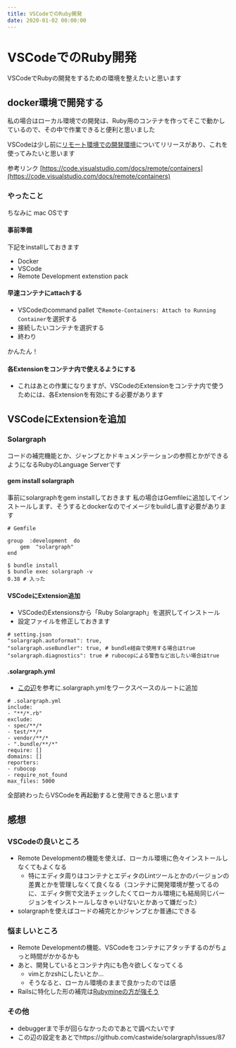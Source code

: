 ```yaml
---
title: VSCodeでのRuby開発
date: 2020-01-02 00:00:00
---
```


# VSCodeでのRuby開発

VSCodeでRubyの開発をするための環境を整えたいと思います

## docker環境で開発する

私の場合はローカル環境での開発は、Ruby用のコンテナを作ってそこで動かしているので、その中で作業できると便利と思いました

VSCodeは少し前に[リモート環境での開発環境](https://code.visualstudio.com/docs/remote/remote-overview)についてリリースがあり、これを使ってみたいと思います

参考リンク
[https://code.visualstudio.com/docs/remote/containers](https://code.visualstudio.com/docs/remote/containers)

### やったこと

ちなみに mac OSです

#### 事前準備

下記をinstallしておきます
- Docker
- VSCode
- Remote Development extenstion pack

#### 早速コンテナにattachする

- VSCodeのcommand pallet で`Remote-Containers: Attach to Running Container`を選択する
- 接続したいコンテナを選択する
- 終わり

かんたん！

####  各Extensionをコンテナ内で使えるようにする

- これはあとの作業になりますが、VSCodeのExtensionをコンテナ内で使うためには、各Extensionを有効にする必要があります

## VSCodeにExtensionを追加

### Solargraph

コードの補完機能とか、ジャンプとかドキュメンテーションの参照とかができるようになるRubyのLanguage Serverです

#### gem install solargraph
事前にsolargraphをgem installしておきます
私の場合はGemfileに追加してインストールします、そうするとdockerなのでイメージをbuildし直す必要があります

```
# Gemfile

group  :development  do
	gem  "solargraph"
end
```
```
$ bundle install
$ bundle exec solargraph -v
0.38 # 入った
```

#### VSCodeにExtension追加

- VSCodeのExtensionsから「Ruby Solargraph」を選択してインストール
- 設定ファイルを修正しておきます

```
# setting.json
"solargraph.autoformat": true, 
"solargraph.useBundler": true, # bundle経由で使用する場合はtrue
"solargraph.diagnostics": true # rubocopによる警告など出したい場合はtrue
```

#### .solargraph.yml

- [この辺](https://solargraph.org/guides/configuration)を参考に.solargraph.ymlをワークスペースのルートに追加

```
# .solargraph.yml
include:
- "**/*.rb"
exclude:
- spec/**/*
- test/**/*
- vendor/**/*
- ".bundle/**/*"
require: []
domains: []
reporters:
- rubocop
- require_not_found
max_files: 5000
```

全部終わったらVSCodeを再起動すると使用できると思います

## 感想

### VSCodeの良いところ

- Remote Developmentの機能を使えば、ローカル環境に色々インストールしなくてもよくなる
	- 特にエディタ周りはコンテナとエディタのLintツールとかのバージョンの差異とかを管理しなくて良くなる（コンテナに開発環境が整ってるのに、エディタ側で文法チェックしたくてローカル環境にも結局同じバージョンをインストールしなきゃいけないとかあって嫌だった）
- solargraphを使えばコードの補完とかジャンプとか普通にできる

### 悩ましいところ
- Remote Developmentの機能、VSCodeをコンテナにアタッチするのがちょっと時間がかかるかも
- あと、開発しているとコンテナ内にも色々欲しくなってくる
	- vimとかzshにしたいとか…
	- そうなると、ローカル環境のままで良かったのでは感
- Railsに特化した形の補完は[Rubymineの方が強そう](https://blog.jetbrains.com/ruby/2008/11/rubymine-rails-specific-completion/)

### その他

- debuggerまで手が回らなかったのであとで調べたいです
- この辺の設定をあとでhttps://github.com/castwide/solargraph/issues/87
